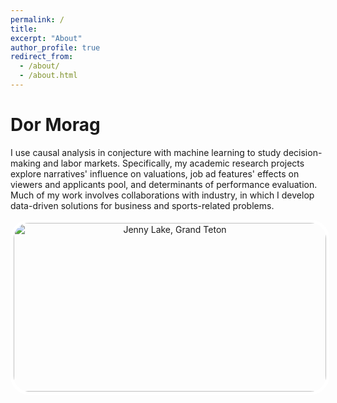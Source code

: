 ```yaml
---
permalink: /
title:
excerpt: "About"
author_profile: true
redirect_from: 
  - /about/
  - /about.html
---
```


# Dor Morag

I use causal analysis in conjecture with machine learning to study decision-making and labor markets. Specifically, my academic research projects explore narratives' influence on valuations, job ad features' effects on viewers and applicants pool, and determinants of performance evaluation. Much of my work involves collaborations with industry, in which I develop data-driven solutions for business and sports-related problems.

<div align="center">
  <img src="images/IMG_20200716_135538.jpg" alt="Jenny Lake, Grand Teton" style="width: 500px; height: 270px; border: 5px solid white; border-radius: 30px;"/>
</div>
